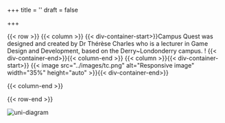 +++
title = ''
draft = false

+++


{{< row >}}
{{< column >}}
{{< div-container-start>}}Campus Quest was designed and created by Dr Thérèse Charles who is a lecturer in Game Design and Development, based on the Derry~Londonderry campus. ! {{< div-container-end>}}{{< column-end >}}
{{< column >}}{{< div-container-start>}} 
{{< image src="../images/tc.png" alt="Responsive image" width="35%" height="auto" >}}{{< div-container-end>}}

{{< column-end >}}

{{< row-end >}}



![uni-diagram](../images/uni-diagram.gif)